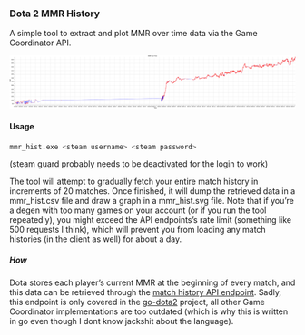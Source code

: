 ### Dota 2 MMR History
A simple tool to extract and plot MMR over time data via the Game Coordinator API.

![example plot](https://raw.githubusercontent.com/Lypheo/mmr_hist/e9a6fb6559806762e15b210ba80d2bb68f64f0a2/time_series.svg)

#### Usage

```sh
mmr_hist.exe <steam username> <steam password>
```
(steam guard probably needs to be deactivated for the login to work)

The tool will attempt to gradually fetch your entire match history in increments of 20 matches.
Once finished, it will dump the retrieved data in a mmr_hist.csv file and draw a graph in a mmr_hist.svg file.
Note that if you’re a degen with too many games on your account (or if you run the tool repeatedly),
you might exceed the API endpoints’s rate limit (something like 500 requests I think),
which will prevent you from loading any match histories (in the client as well) for about a day.

##### How

Dota stores each player’s current MMR at the beginning of every match,
and this data can be retrieved through the [match history API endpoint](https://github.com/paralin/go-dota2/blob/e8f172852608601dcb13ebc8aa442ced27938ad5/protocol/dota_gcmessages_client.proto#L749).
Sadly, this endpoint is only covered in the [go-dota2](https://github.com/paralin/go-dota2/) project,
all other Game Coordinator implementations are too outdated (which is why this is written in go even though I dont know jackshit about the language).
